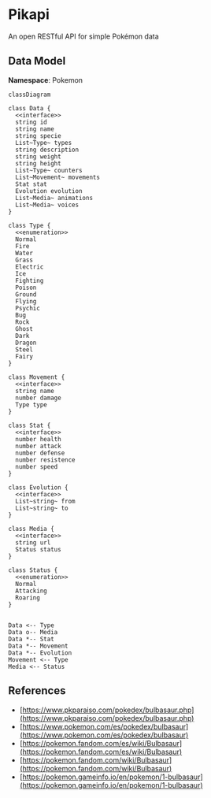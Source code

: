 <!--
Created: Sat Jun 11 2022 14:58:50 GMT-0400 (hora de Bolivia)
Modified: Sat Jun 11 2022 14:58:50 GMT-0400 (hora de Bolivia)
-->

# Pikapi

An open RESTful API for simple Pokémon data

## Data Model

**Namespace**: Pokemon

```mermaid
classDiagram

class Data {
  <<interface>>
  string id
  string name
  string specie
  List~Type~ types
  string description
  string weight
  string height
  List~Type~ counters
  List~Movement~ movements
  Stat stat
  Evolution evolution
  List~Media~ animations
  List~Media~ voices
}

class Type {
  <<enumeration>>
  Normal
  Fire
  Water
  Grass
  Electric
  Ice
  Fighting
  Poison
  Ground
  Flying
  Psychic
  Bug
  Rock
  Ghost
  Dark
  Dragon
  Steel
  Fairy
}

class Movement {
  <<interface>>
  string name
  number damage
  Type type
}

class Stat {
  <<interface>>
  number health
  number attack
  number defense
  number resistence
  number speed
}

class Evolution {
  <<interface>>
  List~string~ from
  List~string~ to
}

class Media {
  <<interface>>
  string url
  Status status
}

class Status {
  <<enumeration>>
  Normal
  Attacking
  Roaring
}


Data <-- Type
Data o-- Media
Data *-- Stat
Data *-- Movement
Data *-- Evolution
Movement <-- Type
Media <-- Status

```

## References

* [https://www.pkparaiso.com/pokedex/bulbasaur.php](https://www.pkparaiso.com/pokedex/bulbasaur.php)
* [https://www.pokemon.com/es/pokedex/bulbasaur](https://www.pokemon.com/es/pokedex/bulbasaur)
* [https://pokemon.fandom.com/es/wiki/Bulbasaur](https://pokemon.fandom.com/es/wiki/Bulbasaur)
* [https://pokemon.fandom.com/wiki/Bulbasaur](https://pokemon.fandom.com/wiki/Bulbasaur)
* [https://pokemon.gameinfo.io/en/pokemon/1-bulbasaur](https://pokemon.gameinfo.io/en/pokemon/1-bulbasaur)
